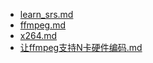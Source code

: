 - [learn_srs.md](learn_srs.md)
- [ffmpeg.md](ffmpeg.md)
- [x264.md](x264.md)
- [让ffmpeg支持N卡硬件编码.md](让ffmpeg支持N卡硬件编码.md)